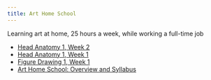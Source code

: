 ```yaml
---
title: Art Home School
---
```


Learning art at home, 25 hours a week, while working a full-time job

<div class='blog card-navigation'>

- <a href="/art-home-school/head-anatomy-1-week-2.html">Head Anatomy 1, Week 2</a>
- <a href="/art-home-school/head-anatomy-1-week-1.html">Head Anatomy 1, Week 1</a>
- <a href="/art-home-school/figure-drawing-1-week-1.html">Figure Drawing 1, Week 1</a>
- <a href="/blog/art-home-school.html">Art Home School: Overview and Syllabus</a>

